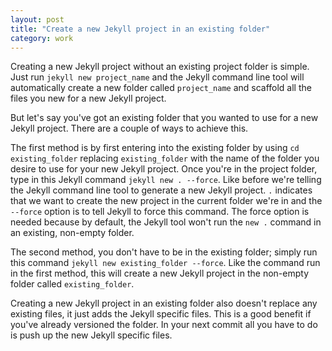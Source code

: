 ```yaml
---
layout: post
title: "Create a new Jekyll project in an existing folder"
category: work
---
```


Creating a new Jekyll project without an existing project folder is simple. Just run `jekyll new project_name` and the Jekyll command line tool will automatically create a new folder called `project_name` and scaffold all the files you new for a new Jekyll project.

But let's say you've got an existing folder that you wanted to use for a new Jekyll project. There are a couple of ways to achieve this.

The first method is by first entering into the existing folder by using `cd existing_folder` replacing `existing_folder` with the name of the folder you desire to use for your new Jekyll project. Once you're in the project folder, type in this Jekyll command `jekyll new . --force`. Like before we're telling the Jekyll command line tool to generate a new Jekyll project. `.` indicates that we want to create the new project in the current folder we're in and the `--force` option is to tell Jekyll to force this command. The force option is needed because by default, the Jekyll tool won't run the `new .` command in an existing, non-empty folder.

The second method, you don't have to be in the existing folder; simply run this command `jekyll new existing_folder --force`. Like the command run in the first method, this will create a new Jekyll project in the non-empty folder called `existing_folder`.

Creating a new Jekyll project in an existing folder also doesn't replace any existing files, it just adds the Jekyll specific files. This is a good benefit if you've already versioned the folder. In your next commit all you have to do is push up the new Jekyll specific files.
